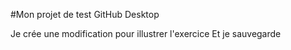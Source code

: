 #Mon projet de test GitHub Desktop

Je crée une modification pour illustrer l'exercice
Et je sauvegarde
